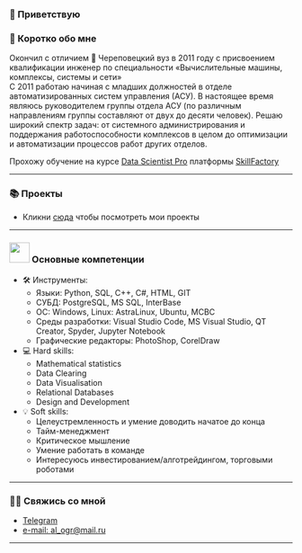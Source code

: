 ### 👋 Приветствую 

### 📜 Коротко обо мне
Окончил с отличием 📕 Череповецкий вуз в 2011 году 
с присвоением квалификации инженер по специальности «Вычислительные машины, комплексы, системы и сети»  
С 2011 работаю начиная с младших должностей в отделе автоматизированных систем управления (АСУ). В настоящее время являюсь руководителем группы отдела АСУ (по различным направлениям группы составляют от двух до десяти человек). Решаю широкий спектр задач: от системного администрирования и поддержания работоспособности комплексов в целом до оптимизации и автоматизации процессов работ других отделов.

Прохожу обучение на курсе [Data Scientist Pro](https://skillfactory.ru/data-scientist-pro) платформы [SkillFactory](https://skillfactory.ru/)  

---
### 📚 Проекты

* Кликни [сюда](https://github.com/al-ogr?tab=repositories) чтобы посмотреть мои проекты
---
### <img src="https://camo.githubusercontent.com/ad38c424479dba43b6ded15fecfde6b53cf9fcd6ff3dc7715d5bcb43f8bbefb8/68747470733a2f2f6d656469612e67697068792e636f6d2f6d656469612f57556c706c634d704f43456d5447427442572f67697068792e676966" height="36px"> Основные компетенции
* 🛠️ Инструменты: 
  * Языки: Python, SQL, C++, C#, HTML, GIT
  * СУБД: PostgreSQL, MS SQL, InterBase
  * ОС: Windows, Linux: AstraLinux, Ubuntu, МСВС
  * Среды разработки: Visual Studio Code, MS Visual Studio, QT Creator, Spyder, Jupyter Notebook
  * Графические редакторы: PhotoShop, CorelDraw
* 💻 Hard skills:
  * Mathematical statistics
  * Data Clearing
  * Data Visualisation
  * Relational Databases
  * Design and Development
* 💡 Soft skills:
  * Целеустремленность и умение доводить начатое до конца
  * Тайм-менеджмент
  * Критическое мышление
  * Умение работать в команде
  * Интересуюсь инвестированием/алготрейдингом, торговыми роботами
---
### 🙌🏻 Свяжись со мной
- [Telegram](https://t.me/al_ogr)
- <a href="mailto:al_ogr@mail.ru">e-mail: al_ogr@mail.ru</a>
---
